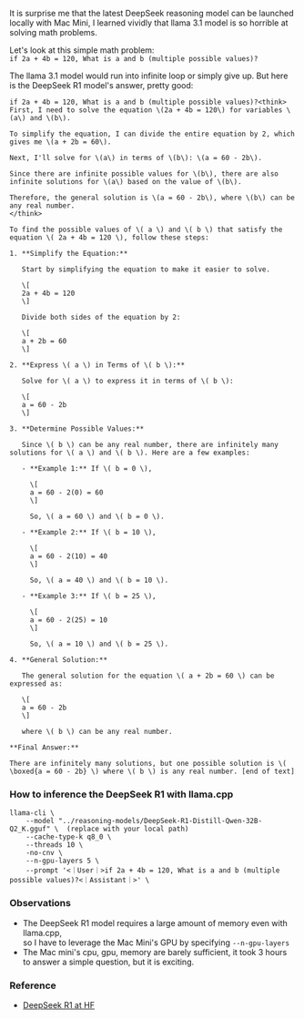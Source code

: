 It is surprise me that the latest DeepSeek reasoning model can be launched locally with Mac Mini, I learned vividly that llama 3.1 model is so horrible at solving math problems.  

Let's look at this simple math problem:  
`if 2a + 4b = 120, What is a and b (multiple possible values)?`  

The llama 3.1 model would run into infinite loop or simply give up.
But here is the DeepSeek R1 model's answer, pretty good:  
```
if 2a + 4b = 120, What is a and b (multiple possible values)?<think>
First, I need to solve the equation \(2a + 4b = 120\) for variables \(a\) and \(b\).

To simplify the equation, I can divide the entire equation by 2, which gives me \(a + 2b = 60\).

Next, I'll solve for \(a\) in terms of \(b\): \(a = 60 - 2b\).

Since there are infinite possible values for \(b\), there are also infinite solutions for \(a\) based on the value of \(b\).

Therefore, the general solution is \(a = 60 - 2b\), where \(b\) can be any real number.
</think>

To find the possible values of \( a \) and \( b \) that satisfy the equation \( 2a + 4b = 120 \), follow these steps:

1. **Simplify the Equation:**

   Start by simplifying the equation to make it easier to solve.

   \[
   2a + 4b = 120
   \]

   Divide both sides of the equation by 2:

   \[
   a + 2b = 60
   \]

2. **Express \( a \) in Terms of \( b \):**

   Solve for \( a \) to express it in terms of \( b \):

   \[
   a = 60 - 2b
   \]

3. **Determine Possible Values:**

   Since \( b \) can be any real number, there are infinitely many solutions for \( a \) and \( b \). Here are a few examples:

   - **Example 1:** If \( b = 0 \),

     \[
     a = 60 - 2(0) = 60
     \]

     So, \( a = 60 \) and \( b = 0 \).

   - **Example 2:** If \( b = 10 \),

     \[
     a = 60 - 2(10) = 40
     \]

     So, \( a = 40 \) and \( b = 10 \).

   - **Example 3:** If \( b = 25 \),

     \[
     a = 60 - 2(25) = 10
     \]

     So, \( a = 10 \) and \( b = 25 \).

4. **General Solution:**

   The general solution for the equation \( a + 2b = 60 \) can be expressed as:

   \[
   a = 60 - 2b
   \]

   where \( b \) can be any real number.

**Final Answer:**

There are infinitely many solutions, but one possible solution is \( \boxed{a = 60 - 2b} \) where \( b \) is any real number. [end of text]
```


### How to inference the DeepSeek R1 with llama.cpp

```
llama-cli \
    --model "../reasoning-models/DeepSeek-R1-Distill-Qwen-32B-Q2_K.gguf" \  (replace with your local path)
    --cache-type-k q8_0 \
    --threads 10 \
    -no-cnv \
    --n-gpu-layers 5 \
    --prompt '<｜User｜>if 2a + 4b = 120, What is a and b (multiple possible values)?<｜Assistant｜>' \
```

### Observations

- The DeepSeek R1 model requires a large amount of memory even with llama.cpp,   
so I have to leverage the Mac Mini's GPU by specifying `--n-gpu-layers`
- The Mac mini's cpu, gpu, memory are barely sufficient, it took 3 hours to answer a simple question, but it is exciting.

### Reference
- [DeepSeek R1 at HF](https://huggingface.co/unsloth/DeepSeek-R1-Distill-Qwen-32B-GGUF)